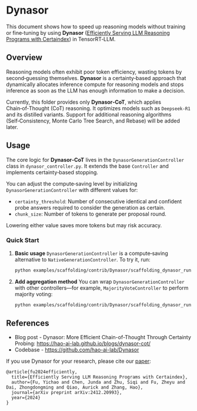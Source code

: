 # Dynasor

This document shows how to speed up reasoning models without training or fine‑tuning by using **Dynasor** ([Efficiently Serving LLM Reasoning Programs with Certaindex](https://arxiv.org/abs/2412.20993)) in TensorRT‑LLM.

## Overview

Reasoning models often exhibit poor token efficiency, wasting tokens by second‑guessing themselves. **Dynasor** is a certainty‑based approach that dynamically allocates inference compute for reasoning models and stops inference as soon as the LLM has enough information to make a decision.

Currently, this folder provides only **Dynasor‑CoT**, which applies Chain‑of‑Thought (CoT) reasoning. It optimizes models such as `Deepseek‑R1` and its distilled variants. Support for additional reasoning algorithms (Self‑Consistency, Monte Carlo Tree Search, and Rebase) will be added later.

## Usage

The core logic for **Dynasor‑CoT** lives in the `DynasorGenerationController` class in `dynasor_controller.py`. It extends the base `Controller` and implements certainty‑based stopping.

You can adjust the compute‑saving level by initializing `DynasorGenerationController` with different values for:

- `certainty_threshold`: Number of consecutive identical and confident probe answers required to consider the generation as certain.
- `chunk_size`: Number of tokens to generate per proposal round.

Lowering either value saves more tokens but may risk accuracy.

### Quick Start

1. **Basic usage**
  `DynasorGenerationController` is a compute‑saving alternative to `NativeGenerationController`. To try it, run:
   ```bash
   python examples/scaffolding/contrib/Dynasor/scaffolding_dynasor_run.py
   ```

2. **Add aggregation method**
  You can wrap `DynasorGenerationController` with other controllers—for example, `MajorityVoteController` to perform majority voting:
    ```bash
    python examples/scaffolding/contrib/Dynasor/scaffolding_dynasor_run.py --majority_vote
    ```

 ## References

 - Blog post - Dynasor: More Efficient Chain-of-Thought Through Certainty Probing: https://hao-ai-lab.github.io/blogs/dynasor-cot/
 - Codebase - https://github.com/hao-ai-lab/Dynasor

 If you use Dynasor for your research, please cite our [paper](https://arxiv.org/abs/2412.20993):
 ```
 @article{fu2024efficiently,
   title={Efficiently Serving LLM Reasoning Programs with Certaindex},
   author={Fu, Yichao and Chen, Junda and Zhu, Siqi and Fu, Zheyu and Dai, Zhongdongming and Qiao, Aurick and Zhang, Hao},
   journal={arXiv preprint arXiv:2412.20993},
   year={2024}
 }
 ```
